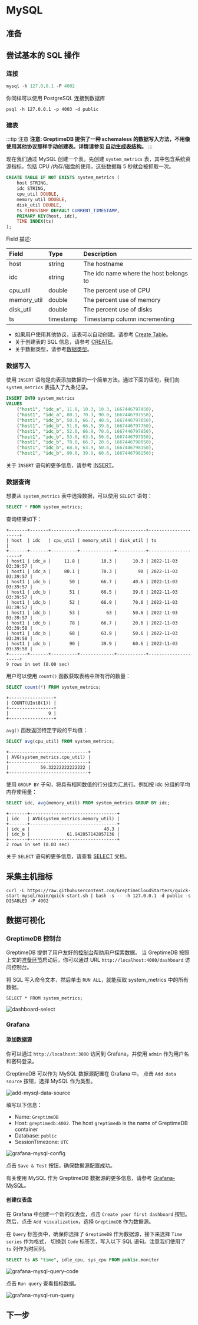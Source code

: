 # MySQL

## 准备

<!--@include: ./prerequisites.md-->

## 尝试基本的 SQL 操作

### 连接

```sql
mysql -h 127.0.0.1 -P 4002
```

你同样可以使用 PostgreSQL 连接到数据库
```
psql -h 127.0.0.1 -p 4003 -d public
```

### 建表

:::tip 注意
**注意: GreptimeDB 提供了一种 schemaless 的数据写入方法，不用像使用其他协议那样手动创建表。详情请参见 [自动生成表结构](/user-guide/write-data/overview.md#自动生成表结构)。**
:::

现在我们通过 MySQL 创建一个表。先创建 `system_metrics` 表，其中包含系统资源指标，包括 CPU /内存/磁盘的使用，这些数据每 5 秒就会被抓取一次。

```sql
CREATE TABLE IF NOT EXISTS system_metrics (
    host STRING,
    idc STRING,
    cpu_util DOUBLE,
    memory_util DOUBLE,
    disk_util DOUBLE,
    ts TIMESTAMP DEFAULT CURRENT_TIMESTAMP,
    PRIMARY KEY(host, idc),
    TIME INDEX(ts)
);
```

Field 描述:

| Field       | Type      | Description                            |
| :---------- | :-------- | :------------------------------------- |
| host        | string    | The hostname                           |
| idc         | string    | The idc name where the host belongs to |
| cpu_util    | double    | The percent use of CPU                 |
| memory_util | double    | The percent use of memory              |
| disk_util   | double    | The percent use of disks               |
| ts          | timestamp | Timestamp column incrementing          |


- 如果用户使用其他协议，该表可以自动创建。请参考 [Create Table](/user-guide/table-management#creat-table)。
- 关于创建表的 SQL 信息，请参考 [CREATE](/reference/sql/create.md)。
- 关于数据类型，请参考[数据类型](/reference/sql/data-types.md)。

### 数据写入

使用 `INSERT` 语句是向表添加数据的一个简单方法。通过下面的语句，我们向 `system_metrics` 表插入了九条记录。

```sql
INSERT INTO system_metrics
VALUES
    ("host1", "idc_a", 11.8, 10.3, 10.3, 1667446797450),
    ("host1", "idc_a", 80.1, 70.3, 90.0, 1667446797550),
    ("host1", "idc_b", 50.0, 66.7, 40.6, 1667446797650),
    ("host1", "idc_b", 51.0, 66.5, 39.6, 1667446797750),
    ("host1", "idc_b", 52.0, 66.9, 70.6, 1667446797850),
    ("host1", "idc_b", 53.0, 63.0, 50.6, 1667446797950),
    ("host1", "idc_b", 78.0, 66.7, 20.6, 1667446798050),
    ("host1", "idc_b", 68.0, 63.9, 50.6, 1667446798150),
    ("host1", "idc_b", 90.0, 39.9, 60.6, 1667446798250);
```

关于 `INSERT` 语句的更多信息，请参考 [INSERT](/reference/sql/insert.md)。

### 数据查询

想要从 `system_metrics` 表中选择数据，可以使用 `SELECT` 语句：

```sql
SELECT * FROM system_metrics;
```

查询结果如下：

```
+-------+-------+----------+-------------+-----------+---------------------+
| host  | idc   | cpu_util | memory_util | disk_util | ts                  |
+-------+-------+----------+-------------+-----------+---------------------+
| host1 | idc_a |     11.8 |        10.3 |      10.3 | 2022-11-03 03:39:57 |
| host1 | idc_a |     80.1 |        70.3 |        90 | 2022-11-03 03:39:57 |
| host1 | idc_b |       50 |        66.7 |      40.6 | 2022-11-03 03:39:57 |
| host1 | idc_b |       51 |        66.5 |      39.6 | 2022-11-03 03:39:57 |
| host1 | idc_b |       52 |        66.9 |      70.6 | 2022-11-03 03:39:57 |
| host1 | idc_b |       53 |          63 |      50.6 | 2022-11-03 03:39:57 |
| host1 | idc_b |       78 |        66.7 |      20.6 | 2022-11-03 03:39:58 |
| host1 | idc_b |       68 |        63.9 |      50.6 | 2022-11-03 03:39:58 |
| host1 | idc_b |       90 |        39.9 |      60.6 | 2022-11-03 03:39:58 |
+-------+-------+----------+-------------+-----------+---------------------+
9 rows in set (0.00 sec)
```

用户可以使用 `count()` 函数获取表格中所有行的数量：

```sql
SELECT count(*) FROM system_metrics;
```

```
+-----------------+
| COUNT(UInt8(1)) |
+-----------------+
|               9 |
+-----------------+
```

`avg()` 函数返回特定字段的平均值：

```sql
SELECT avg(cpu_util) FROM system_metrics;
```

```
+------------------------------+
| AVG(system_metrics.cpu_util) |
+------------------------------+
|            59.32222222222222 |
+------------------------------+
```

使用 `GROUP BY` 子句，将具有相同数值的行分组为汇总行。例如按 idc 分组的平均内存使用量：

```sql
SELECT idc, avg(memory_util) FROM system_metrics GROUP BY idc;
```

```
+-------+---------------------------------+
| idc   | AVG(system_metrics.memory_util) |
+-------+---------------------------------+
| idc_a |                            40.3 |
| idc_b |              61.942857142857136 |
+-------+---------------------------------+
2 rows in set (0.03 sec)
```

关于 `SELECT` 语句的更多信息，请查看 [SELECT](/reference/sql/select.md) 文档。


## 采集主机指标

<!--@include: ../../db-cloud-shared/quick-start/mysql.md-->

```shell
curl -L https://raw.githubusercontent.com/GreptimeCloudStarters/quick-start-mysql/main/quick-start.sh | bash -s -- -h 127.0.0.1 -d public -s DISABLED -P 4002
```

## 数据可视化

### GreptimeDB 控制台

GreptimeDB 提供了用户友好的[控制台](../installation/greptimedb-dashboard.md)帮助用户探索数据。
当 GreptimeDB 按照上文的[准备环节](#准备)启动后，你可以通过 URL `http://localhost:4000/dashboard` 访问控制台。

将 SQL 写入命令文本，然后单击 `RUN ALL`，就能获取 system_metrics 中的所有数据。

```
SELECT * FROM system_metrics;
```

![dashboard-select](/dashboard-select.png)

### Grafana

#### 添加数据源

你可以通过 `http://localhost:3000` 访问到 Grafana，并使用 `admin` 作为用户名和密码登录。

GreptimeDB 可以作为 MySQL 数据源配置在 Grafana 中。
点击 `Add data source` 按钮，选择 MySQL 作为类型。

![add-mysql-data-source](/add-mysql-data-source.jpg)

填写以下信息：

* Name: `GreptimeDB`
* Host: `greptimedb:4002`. The host `greptimedb` is the name of GreptimeDB container
* Database: `public`
* SessionTimezone: `UTC`

![grafana-mysql-config](/grafana-mysql-config.jpg)

点击 `Save & Test` 按钮，确保数据源配置成功。

有关使用 MySQL 作为 GreptimeDB 数据源的更多信息，请参考 [Grafana-MySQL](/user-guide/clients/grafana.md#mysql)。

#### 创建仪表盘

在 Grafana 中创建一个新的仪表盘，点击 `Create your first dashboard` 按钮。
然后，点击 `Add visualization`，选择 `GreptimeDB` 作为数据源。

在 `Query` 标签页中，确保你选择了 `GreptimeDB` 作为数据源，接下来选择 `Time series` 作为格式，
切换到 `Code` 标签页，写入以下 SQL 语句。注意我们使用了 `ts` 列作为时间列。

```sql
SELECT ts AS "time", idle_cpu, sys_cpu FROM public.monitor
```

![grafana-mysql-query-code](/grafana-mysql-query-code.jpg)

点击 `Run query` 查看指标数据。

![grafana-mysql-run-query](/grafana-mysql-run-query.jpg)

## 下一步

<!--@include: ./next-steps.md-->

